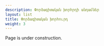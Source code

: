 ```yaml
---
description: Փորձագիտական խորհրդի անդամներ
layout: list
title: Փորձագիտական խորհուրդ
weight: 3
---
```


Page is under construction.
